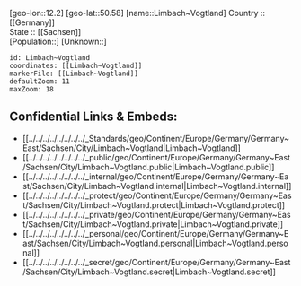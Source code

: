 ﻿---
location: [50.58,12.2] 
mapzoom: [7,12] 
mapmarker: city 
type: City
tags:
- geo/City


SpocWebEntityId: 32016
isDeleted: false
confidential: public

---
[geo-lon::12.2] 
[geo-lat::50.58] 
[name::Limbach~Vogtland] 
Country :: [[Germany]]  
State :: [[Sachsen]]  
[Population::] 
[Unknown::] 


```leaflet
id: Limbach~Vogtland
coordinates: [[Limbach~Vogtland]] 
markerFile: [[Limbach~Vogtland]] 
defaultZoom: 11 
maxZoom: 18
```


## Confidential Links & Embeds: 
- [[../../../../../../../../_Standards/geo/Continent/Europe/Germany/Germany~East/Sachsen/City/Limbach~Vogtland|Limbach~Vogtland]] 
- [[../../../../../../../../_public/geo/Continent/Europe/Germany/Germany~East/Sachsen/City/Limbach~Vogtland.public|Limbach~Vogtland.public]] 
- [[../../../../../../../../_internal/geo/Continent/Europe/Germany/Germany~East/Sachsen/City/Limbach~Vogtland.internal|Limbach~Vogtland.internal]] 
- [[../../../../../../../../_protect/geo/Continent/Europe/Germany/Germany~East/Sachsen/City/Limbach~Vogtland.protect|Limbach~Vogtland.protect]] 
- [[../../../../../../../../_private/geo/Continent/Europe/Germany/Germany~East/Sachsen/City/Limbach~Vogtland.private|Limbach~Vogtland.private]] 
- [[../../../../../../../../_personal/geo/Continent/Europe/Germany/Germany~East/Sachsen/City/Limbach~Vogtland.personal|Limbach~Vogtland.personal]] 
- [[../../../../../../../../_secret/geo/Continent/Europe/Germany/Germany~East/Sachsen/City/Limbach~Vogtland.secret|Limbach~Vogtland.secret]] 
